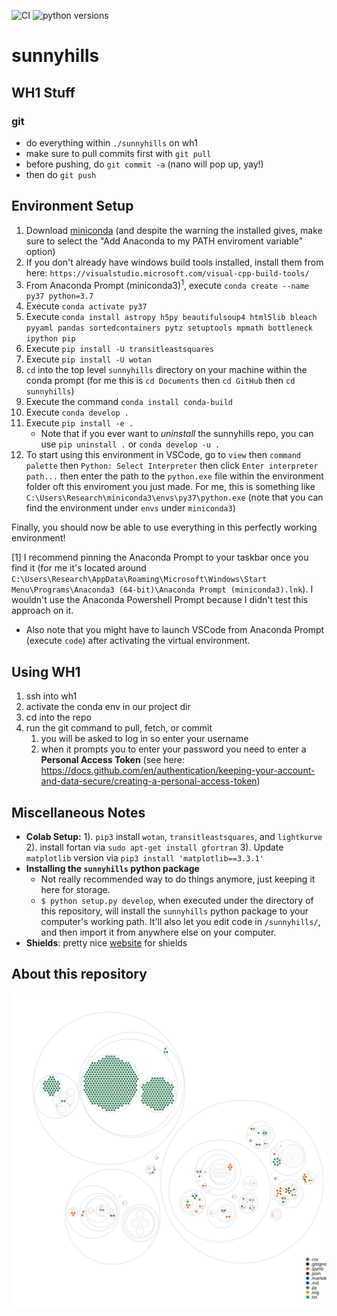 ![CI](https://github.com/HarritonResearchLab/sunnyhills/actions/workflows/main.yml/badge.svg?event=push)
![python versions](https://img.shields.io/badge/python-3.7-blue&logo=Python&style=Plastic)

# sunnyhills


## WH1 Stuff

### git

* do everything within `./sunnyhills` on wh1
* make sure to pull commits first with ```git pull``` 
* before pushing, do `git commit -a` (nano will pop up, yay!)
* then do `git push`

## Environment Setup
1. Download [miniconda](https://docs.conda.io/projects/conda/en/latest/user-guide/install/windows.html) (and despite the warning the installed gives, make sure to select the "Add Anaconda to my PATH enviroment variable" option) 
2. If you don't already have windows build tools installed, install them from here: ```https://visualstudio.microsoft.com/visual-cpp-build-tools/``` 
3. From Anaconda Prompt (miniconda3)<sup>1</sup>, execute ```conda create --name py37 python=3.7```
4. Execute ```conda activate py37```
5. Execute ```conda install astropy h5py beautifulsoup4 html5lib bleach pyyaml pandas sortedcontainers pytz setuptools mpmath bottleneck ipython pip```
6. Execute ```pip install -U transitleastsquares```
7. Execute ```pip install -U wotan```
8. ```cd``` into the top level ```sunnyhills``` directory on your machine within the conda prompt (for me this is ```cd Documents``` then ```cd GitHub``` then ```cd sunnyhills```)
9. Execute the command ```conda install conda-build```
10. Execute ```conda develop .```
11. Execute ```pip install -e .```
    * Note that if you ever want to *uninstall* the sunnyhills repo, you can use ```pip uninstall .``` or ```conda develop -u .```
12. To start using this environment in VSCode, go to ```view``` then ```command palette``` then ```Python: Select Interpreter``` then click ```Enter interpreter path...``` then enter the path to the ```python.exe``` file within the environment folder oft this enviroment you just made. For me, this is something like ```C:\Users\Research\miniconda3\envs\py37\python.exe``` (note that you can find the environment under ```envs``` under ```miniconda3```)

Finally, you should now be able to use everything in this perfectly working environment! 

[1] I recommend pinning the Anaconda Prompt to your taskbar once you find it (for me it's located around ```C:\Users\Research\AppData\Roaming\Microsoft\Windows\Start Menu\Programs\Anaconda3 (64-bit)\Anaconda Prompt (miniconda3).lnk```). I wouldn't use the Anaconda Powershell Prompt because I didn't test this approach on it. 

* Also note that you might have to launch VSCode from Anaconda Prompt (execute ```code```) after activating the virtual environment. 

## Using WH1

1. ssh into wh1
2. activate the conda env in our project dir
3. cd into the repo
4. run the git command to pull, fetch, or commit
   1. you will be asked to log in so enter your username
   2. when it prompts you to enter your password you need to enter a **Personal Access Token** (see here: https://docs.github.com/en/authentication/keeping-your-account-and-data-secure/creating-a-personal-access-token)

## Miscellaneous Notes
* **Colab Setup:** 1). ```pip3``` install ```wotan```, ```transitleastsquares```, and ```lightkurve``` 2). install fortan  via  ```sudo apt-get install gfortran``` 3). Update ```matplotlib``` version via ```pip3 install 'matplotlib==3.3.1'``` 
* **Installing the `sunnyhills` python package**
    * Not really recommended way to do things anymore, just keeping it here for storage. 
    * `$ python setup.py develop`, when executed under the directory of this repository, will install the `sunnyhills` python package to
    your computer's working path.  It'll also let you edit code in `/sunnyhills/`,
    and then import it from anywhere else on your computer.
* **Shields**: pretty nice [website](https://shields.io/category/platform-support) for shields

## About this repository
![Visualization of this repo](./diagram.svg)
